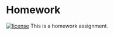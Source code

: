 # Homework
[![license](https://img.shields.io/badge/license-Apache%202.0-black)](https://github.com/JoanaArapi/Homework/blob/main/LICENSE)
This is a homework assignment.
